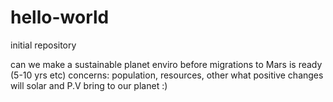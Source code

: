 # hello-world

initial repository

can we make a sustainable planet enviro before migrations to Mars is ready (5-10 yrs etc)
concerns: population, resources, other
what positive changes will solar and P.V bring to our planet :)
